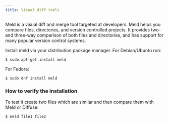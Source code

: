 ```yaml
---
title: Visual diff tools
---
```


Meld is a visual diff and merge tool targeted at developers. Meld helps you
compare files, directories, and version controlled projects. It provides two-
and three-way comparison of both files and directories, and has support for
many popular version control systems.

Install meld via your distribution package manager. For Debian/Ubuntu run:

```shell
$ sudo apt-get install meld
```

For Fedora:

```shell
$ sudo dnf install meld
```


### How to verify the installation

To test it create two files which are similar and then compare them
with Meld or Diffuse:

```shell
$ meld file1 file2
```
